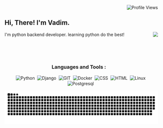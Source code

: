 <div align="right">
 
  ![Profile Views](https://komarev.com/ghpvc/?username=8Vadim8&style=plastic&color=18a7b5&label=visitors)
</div>

##  Hi, There! I'm Vadim.
<div style="display: inline_block" align="left">
 
  <img  src="https://github-readme-stats.vercel.app/api/top-langs/?username=8Vadim8&layout=compact&theme=dark" align="right" height="130"/>
 
  
  I'm python backend developer. learning python do the best!
  <br />
  <br />
  <br />
</div>
<br />
<div style="display: inline_block" align="center">

### Languages and Tools :

  <img  src="https://cdn.jsdelivr.net/gh/devicons/devicon/icons/python/python-original.svg"  title="Python"  alt="Python"  width="60"  height="60" align="center"/>&nbsp;
  <img  src="https://cdn.jsdelivr.net/gh/devicons/devicon/icons/django/django-plain.svg"  title="Django"  alt="Django"  width="60"  height="60" align="center"/>&nbsp;
  <img  src="https://cdn.jsdelivr.net/gh/devicons/devicon/icons/git/git-original.svg"  title="GIT"  alt="GIT"  width="60"  height="60" align="center"/>&nbsp;
  <img  src="https://cdn.jsdelivr.net/gh/devicons/devicon/icons/docker/docker-original.svg"  title="Docker"  alt="Docker"  width="60"  height="60" align="center"/>&nbsp;
  <img  src="https://cdn.jsdelivr.net/gh/devicons/devicon/icons/css3/css3-plain.svg"  title="CSS"  alt="CSS"  width="60"  height="60" align="center"/>&nbsp;
  <img  src="https://cdn.jsdelivr.net/gh/devicons/devicon/icons/html5/html5-plain.svg"  title="HTML"  alt="HTML"  width="60"  height="60" align="center"/>&nbsp;
  <img  src="https://cdn.jsdelivr.net/gh/devicons/devicon/icons/linux/linux-original.svg"  title="Linux"  alt="Linux"  width="60"  height="60" align="center"/>&nbsp;
  <img  src="https://cdn.jsdelivr.net/gh/devicons/devicon/icons/postgresql/postgresql-original.svg" title="Postgresql" alt="Postgresql" width="60" height="60" align="center"/>&nbsp;

![Snake animation](https://github.com/8Vadim8/8Vadim8/blob/snake/github-contribution-grid-snake.svg)

</div>